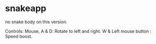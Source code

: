 # snakeapp

no snake body on this version.

Controls:
 Mouse, A & D: Rotate to left and right.
 W & Left mouse button : Speed boost.
